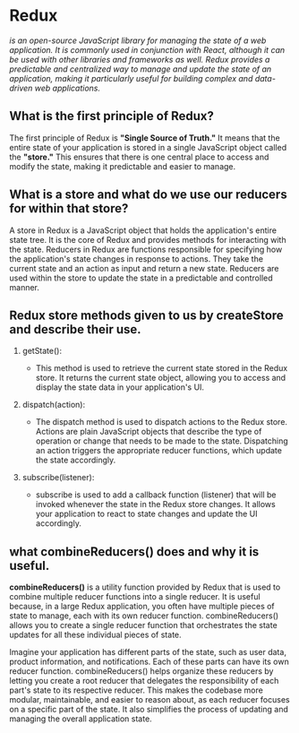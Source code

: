 # Redux 

*is an open-source JavaScript library for managing the state of a web application. It is commonly used in conjunction with React, although it can be used with other libraries and frameworks as well. Redux provides a predictable and centralized way to manage and update the state of an application, making it particularly useful for building complex and data-driven web applications.*

## What is the first principle of Redux?

The first principle of Redux is **"Single Source of Truth."** It means that the entire state of your application is stored in a single JavaScript object called the **"store."** This ensures that there is one central place to access and modify the state, making it predictable and easier to manage.

## What is a store and what do we use our reducers for within that store?

A store in Redux is a JavaScript object that holds the application's entire state tree. It is the core of Redux and provides methods for interacting with the state. Reducers in Redux are functions responsible for specifying how the application's state changes in response to actions. They take the current state and an action as input and return a new state. Reducers are used within the store to update the state in a predictable and controlled manner.

## Redux store methods given to us by createStore and describe their use.

1. getState(): 
    * This method is used to retrieve the current state stored in the Redux store. It returns the current state object, allowing you to access and display the state data in your application's UI.

2. dispatch(action): 
    * The dispatch method is used to dispatch actions to the Redux store. Actions are plain JavaScript objects that describe the type of operation or change that needs to be made to the state. Dispatching an action triggers the appropriate reducer functions, which update the state accordingly.

3. subscribe(listener): 
    * subscribe is used to add a callback function (listener) that will be invoked whenever the state in the Redux store changes. It allows your application to react to state changes and update the UI accordingly.

## what combineReducers() does and why it is useful.

**combineReducers()** is a utility function provided by Redux that is used to combine multiple reducer functions into a single reducer. It is useful because, in a large Redux application, you often have multiple pieces of state to manage, each with its own reducer function. combineReducers() allows you to create a single reducer function that orchestrates the state updates for all these individual pieces of state.

Imagine your application has different parts of the state, such as user data, product information, and notifications. Each of these parts can have its own reducer function. combineReducers() helps organize these reducers by letting you create a root reducer that delegates the responsibility of each part's state to its respective reducer. This makes the codebase more modular, maintainable, and easier to reason about, as each reducer focuses on a specific part of the state. It also simplifies the process of updating and managing the overall application state.
